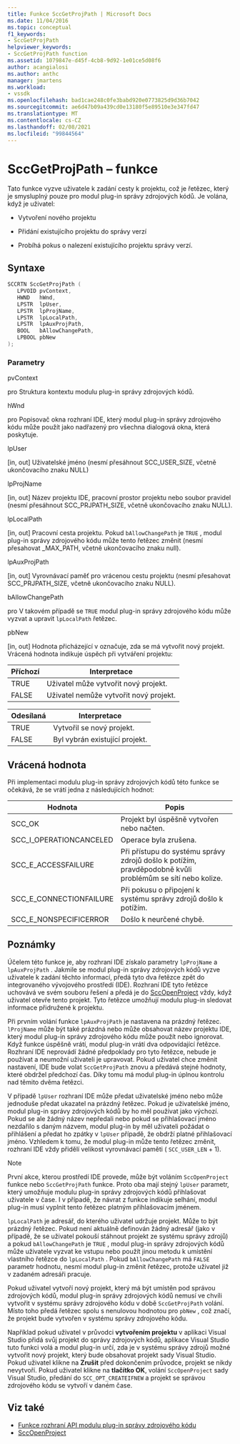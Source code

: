 ```yaml
---
title: Funkce SccGetProjPath | Microsoft Docs
ms.date: 11/04/2016
ms.topic: conceptual
f1_keywords:
- SccGetProjPath
helpviewer_keywords:
- SccGetProjPath function
ms.assetid: 1079847e-d45f-4cb8-9d92-1e01ce5d08f6
author: acangialosi
ms.author: anthc
manager: jmartens
ms.workload:
- vssdk
ms.openlocfilehash: bad1cae248c0fe3babd920e0773825d9d36b7042
ms.sourcegitcommit: ae6d47b09a439cd0e13180f5e89510e3e347fd47
ms.translationtype: MT
ms.contentlocale: cs-CZ
ms.lasthandoff: 02/08/2021
ms.locfileid: "99844564"
---
```

# <a name="sccgetprojpath-function"></a>SccGetProjPath – funkce
Tato funkce vyzve uživatele k zadání cesty k projektu, což je řetězec, který je smysluplný pouze pro modul plug-in správy zdrojových kódů. Je volána, když je uživatel:

- Vytvoření nového projektu

- Přidání existujícího projektu do správy verzí

- Probíhá pokus o nalezení existujícího projektu správy verzí.

## <a name="syntax"></a>Syntaxe

```cpp
SCCRTN SccGetProjPath (
   LPVOID pvContext,
   HWND   hWnd,
   LPSTR  lpUser,
   LPSTR  lpProjName,
   LPSTR  lpLocalPath,
   LPSTR  lpAuxProjPath,
   BOOL   bAllowChangePath,
   LPBOOL pbNew
);
```

### <a name="parameters"></a>Parametry
 pvContext

pro Struktura kontextu modulu plug-in správy zdrojových kódů.

 hWnd

pro Popisovač okna rozhraní IDE, který modul plug-in správy zdrojového kódu může použít jako nadřazený pro všechna dialogová okna, která poskytuje.

 lpUser

[in, out] Uživatelské jméno (nesmí přesáhnout SCC_USER_SIZE, včetně ukončovacího znaku NULL)

 lpProjName

[in, out] Název projektu IDE, pracovní prostor projektu nebo soubor pravidel (nesmí přesáhnout SCC_PRJPATH_SIZE, včetně ukončovacího znaku NULL).

 lpLocalPath

[in, out] Pracovní cesta projektu. Pokud `bAllowChangePath` je `TRUE` , modul plug-in správy zdrojového kódu může tento řetězec změnit (nesmí přesahovat _MAX_PATH, včetně ukončovacího znaku null).

 lpAuxProjPath

[in, out] Vyrovnávací paměť pro vrácenou cestu projektu (nesmí přesahovat SCC_PRJPATH_SIZE, včetně ukončovacího znaku NULL).

 bAllowChangePath

pro V takovém případě se `TRUE` modul plug-in správy zdrojového kódu může vyzvat a upravit `lpLocalPath` řetězec.

 pbNew

[in, out] Hodnota přicházející v označuje, zda se má vytvořit nový projekt. Vrácená hodnota indikuje úspěch při vytváření projektu:

|Příchozí|Interpretace|
|--------------|--------------------|
|TRUE|Uživatel může vytvořit nový projekt.|
|FALSE|Uživatel nemůže vytvořit nový projekt.|

|Odesílaná|Interpretace|
|--------------|--------------------|
|TRUE|Vytvořil se nový projekt.|
|FALSE|Byl vybrán existující projekt.|

## <a name="return-value"></a>Vrácená hodnota
 Při implementaci modulu plug-in správy zdrojových kódů této funkce se očekává, že se vrátí jedna z následujících hodnot:

|Hodnota|Popis|
|-----------|-----------------|
|SCC_OK|Projekt byl úspěšně vytvořen nebo načten.|
|SCC_I_OPERATIONCANCELED|Operace byla zrušena.|
|SCC_E_ACCESSFAILURE|Při přístupu do systému správy zdrojů došlo k potížím, pravděpodobně kvůli problémům se sítí nebo kolize.|
|SCC_E_CONNECTIONFAILURE|Při pokusu o připojení k systému správy zdrojů došlo k potížím.|
|SCC_E_NONSPECIFICERROR|Došlo k neurčené chybě.|

## <a name="remarks"></a>Poznámky
 Účelem této funkce je, aby rozhraní IDE získalo parametry `lpProjName` a `lpAuxProjPath` . Jakmile se modul plug-in správy zdrojových kódů vyzve uživatele k zadání těchto informací, předá tyto dva řetězce zpět do integrovaného vývojového prostředí (IDE). Rozhraní IDE tyto řetězce uchovává ve svém souboru řešení a předá je do [SccOpenProject](../extensibility/sccopenproject-function.md) vždy, když uživatel otevře tento projekt. Tyto řetězce umožňují modulu plug-in sledovat informace přidružené k projektu.

 Při prvním volání funkce `lpAuxProjPath` je nastavena na prázdný řetězec. `lProjName` může být také prázdná nebo může obsahovat název projektu IDE, který modul plug-in správy zdrojového kódu může použít nebo ignorovat. Když funkce úspěšně vrátí, modul plug-in vrátí dva odpovídající řetězce. Rozhraní IDE neprovádí žádné předpoklady pro tyto řetězce, nebude je používat a neumožní uživateli je upravovat. Pokud uživatel chce změnit nastavení, IDE bude volat `SccGetProjPath` znovu a předává stejné hodnoty, které obdržel předchozí čas. Díky tomu má modul plug-in úplnou kontrolu nad těmito dvěma řetězci.

 V případě `lpUser` rozhraní IDE může předat uživatelské jméno nebo může jednoduše předat ukazatel na prázdný řetězec. Pokud je uživatelské jméno, modul plug-in správy zdrojových kódů by ho měl používat jako výchozí. Pokud se ale žádný název nepředali nebo pokud se přihlašovací jméno nezdařilo s daným názvem, modul plug-in by měl uživateli požádat o přihlášení a předat ho zpátky v `lpUser` případě, že obdrží platné přihlašovací jméno. Vzhledem k tomu, že modul plug-in může tento řetězec změnit, rozhraní IDE vždy přidělí velikost vyrovnávací paměti ( `SCC_USER_LEN` + 1).

> [!NOTE]
> První akce, kterou prostředí IDE provede, může být voláním `SccOpenProject` funkce nebo `SccGetProjPath` funkce. Proto oba mají stejný `lpUser` parametr, který umožňuje modulu plug-in správy zdrojových kódů přihlašovat uživatele v čase. I v případě, že návrat z funkce indikuje selhání, modul plug-in musí vyplnit tento řetězec platným přihlašovacím jménem.

 `lpLocalPath` je adresář, do kterého uživatel udržuje projekt. Může to být prázdný řetězec. Pokud není aktuálně definován žádný adresář (jako v případě, že se uživatel pokouší stáhnout projekt ze systému správy zdrojů) a pokud `bAllowChangePath` je `TRUE` , modul plug-in správy zdrojových kódů může uživatele vyzvat ke vstupu nebo použít jinou metodu k umístění vlastního řetězce do `lpLocalPath` . Pokud `bAllowChangePath` má `FALSE` parametr hodnotu, nesmí modul plug-in změnit řetězec, protože uživatel již v zadaném adresáři pracuje.

 Pokud uživatel vytvoří nový projekt, který má být umístěn pod správou zdrojových kódů, modul plug-in správy zdrojových kódů nemusí ve chvíli vytvořit v systému správy zdrojového kódu v době `SccGetProjPath` volání. Místo toho předá řetězec spolu s nenulovou hodnotou pro `pbNew` , což značí, že projekt bude vytvořen v systému správy zdrojového kódu.

 Například pokud uživatel v průvodci **vytvořením projektu** v aplikaci Visual Studio přidá svůj projekt do správy zdrojových kódů, aplikace Visual Studio tuto funkci volá a modul plug-in určí, zda je v systému správy zdrojů možné vytvořit nový projekt, který bude obsahovat projekt sady Visual Studio. Pokud uživatel klikne na **Zrušit** před dokončením průvodce, projekt se nikdy nevytvoří. Pokud uživatel klikne na **tlačítko OK**, volání `SccOpenProject` sady Visual Studio, předání do `SCC_OPT_CREATEIFNEW` a projekt se správou zdrojového kódu se vytvoří v daném čase.

## <a name="see-also"></a>Viz také
- [Funkce rozhraní API modulu plug-in správy zdrojového kódu](../extensibility/source-control-plug-in-api-functions.md)
- [SccOpenProject](../extensibility/sccopenproject-function.md)

